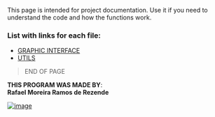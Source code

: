 This page is intended for project documentation. Use it if you need to understand the code and how the functions work.<br>
### List with links for each file:<br>
- [GRAPHIC INTERFACE](https://upraggy.github.io/FOOD_DEV/Documentation/GRAPHIC_INTERFACE)
- [UTILS](https://upraggy.github.io/FOOD_DEV/Documentation/utils)

> END OF PAGE
   


**THIS PROGRAM WAS MADE BY**:<br>
**Rafael Moreira Ramos de Rezende** 

 [![image](https://user-images.githubusercontent.com/100146657/159492505-d6134d9b-7d19-43ee-9e30-72be719d69f4.png)](https://www.linkedin.com/in/rafael-moreira-ramos-de-rezende-16420b21b/)
